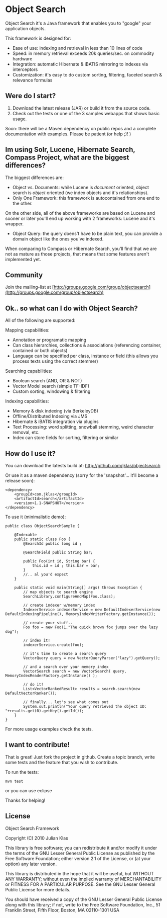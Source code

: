 # Object Search

Object Search it's a Java framework that enables you to "google" your application objects.

This framework is designed for:
- Ease of use: indexing and retrieval in less than 10 lines of code
- Speed: in memory retrieval exceeds 20k queries/sec. on commodity hardware
- Integration: automatic Hibernate & iBATIS mirroring to indexes via interceptors
- Customization: it's easy to do custom sorting, filtering, faceted search & relevance formulas


## Were do I start?
1. Download the latest release (JAR) or build it from the source code.
2. Check out the tests or one of the 3 samples webapps that shows basic usage.

Soon: there will be a Maven dependency on public repos and a complete documentation with examples. Please be patient (or help ;)! )

## Im using Solr, Lucene, Hibernate Search, Compass Project, what are the biggest differences?

The biggest differences are:

* Object vs. Documents: while Lucene is *document* oriented, object search is *object* oriented (we index objects and it's relationships).
* Only One Framework: this framework is autocontained from one end to the other.

On the other side, all of the above frameworks are based on Lucene and sooner or later you'll end up working with 2 frameworks: Lucene and it's wrapper.

* Object Query: the query doens't have to be plain text, you can provide a domain object like the ones you've indexed.

When comparing to Compass or Hibernate Search, you'll find that we are not as mature as those projects, that means that some features aren't implemented yet.

## Community

Join the mailing-list at [http://groups.google.com/group/objectsearch](http://groups.google.com/group/objectsearch)

## Ok.. so what can I do with Object Search?
All of the following are supported:

Mapping capabilities:
* Annotation or programatic mapping
* Can class hierarchies, collections & associations (referencing container, contained or both objects)
* Language can be specified per class, instance or field (this allows you process texts using the correct stemmer)

Searching capabilities:
* Boolean search (AND, OR & NOT)
* Vector Model search (simple TF-IDF)
* Custom sorting, windowing & filtering

Indexing capabilities:
* Memory & disk indexing (via BerkeleyDB)
* Offline/Distributed Indexing via JMS
* Hibernate & iBATIS integration via plugins
* Text Processing: word splitting, snowball stemming, weird character removal, etc.
* Index can store fields for sorting, filtering or similar

## How do I use it?

You can download the latests build at: 
    http://github.com/jklas/objectsearch

Or use it as a maven dependency (sorry for the 'snapshot'... it'll become a release soon):

	<dependency>
		<groupId>com.jklas</groupId>
		<artifactId>search</artifactId>
		<version>1.1-SNAPSHOT</version>
	</dependency>


To use it (minimalistic demo):


	public class ObjectSearchSample {

	  	@Indexable
   		public static class Foo {
			@SearchId public long id ;

			@SearchField public String bar;

			public Foo(int id, String bar) {
				this.id = id ; this.bar = bar;
			}
			//.. al you'd expect
   		}
	
   		public static void main(String[] args) throws Exception {
			// map objects to search engine
			SearchLibrary.configureAndMap(Foo.class);

			// create indexer w/memory index
			IndexerService indexerService = new DefaultIndexerService(new DefaultIndexingPipeline(), MemoryIndexWriterFactory.getInstance());

			// create your stuff..
			Foo foo = new Foo(1,"The quick brown fox jumps over the lazy dog");

			// index it!
			indexerService.create(foo);

			// it's time to create a search query
			VectorQuery query = new VectorQueryParser("lazy").getQuery();		

			// and a search over your memory index
			VectorSearch search = new VectorSearch( query, MemoryIndexReaderFactory.getInstance() );
		
			// do it!
			List<VectorRankedResult> results = search.search(new DefaultVectorRanker());

			// finally... let's see what comes out
			System.out.println("Your query retrieved the object ID: "+results.get(0).getKey().getId());	
   		}
	}    

For more usage examples check the tests.

## I want to contribute!

That is great! Just fork the project in github. Create a topic branch, write some tests and the feature that you wish to contribute.

To run the tests:

	mvn test

or you can use eclipse

Thanks for helping!

## License

  Object Search Framework
 
  Copyright (C) 2010 Julian Klas
 
  This library is free software; you can redistribute it and/or
  modify it under the terms of the GNU Lesser General Public
  License as published by the Free Software Foundation; either
  version 2.1 of the License, or (at your option) any later version.
 
  This library is distributed in the hope that it will be useful,
  but WITHOUT ANY WARRANTY; without even the implied warranty of
  MERCHANTABILITY or FITNESS FOR A PARTICULAR PURPOSE.  See the GNU
  Lesser General Public License for more details.
 
  You should have received a copy of the GNU Lesser General Public
  License along with this library; if not, write to the Free Software
  Foundation, Inc., 51 Franklin Street, Fifth Floor, Boston, MA  02110-1301  USA
